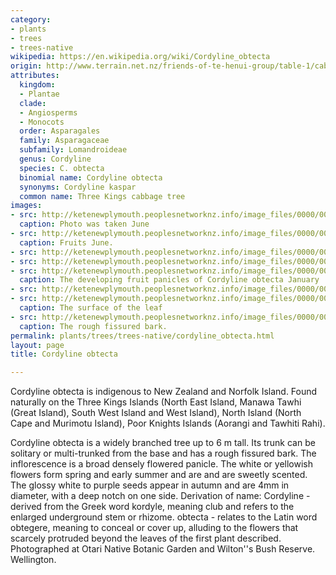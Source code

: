 ```yaml
---
category:
- plants
- trees
- trees-native
wikipedia: https://en.wikipedia.org/wiki/Cordyline_obtecta
origin: http://www.terrain.net.nz/friends-of-te-henui-group/table-1/cabbage-tree-three-kings-cordyline-obtecta.html
attributes:
  kingdom:
  - Plantae
  clade:
  - Angiosperms
  - Monocots
  order: Asparagales
  family: Asparagaceae
  subfamily: Lomandroideae
  genus: Cordyline
  species: C. obtecta
  binomial name: Cordyline obtecta
  synonyms: Cordyline kaspar
  common name: Three Kings cabbage tree
images:
- src: http://ketenewplymouth.peoplesnetworknz.info/image_files/0000/0005/9009/Cordyline_obtecta.JPG
  caption: Photo was taken June
- src: http://ketenewplymouth.peoplesnetworknz.info/image_files/0000/0005/9004/Cordyline_obtecta-001.JPG
  caption: Fruits June.
- src: http://ketenewplymouth.peoplesnetworknz.info/image_files/0000/0002/6054/Three_Kings_cabbage_tree__Cordyline_obtecta-011.JPG
- src: http://ketenewplymouth.peoplesnetworknz.info/image_files/0000/0002/6034/Three_Kings_cabbage_tree__Cordyline_obtecta-001.JPG
- src: http://ketenewplymouth.peoplesnetworknz.info/image_files/0000/0002/6059/Three_Kings_cabbage_tree__Cordyline_obtecta-012.JPG
  caption: The developing fruit panicles of Cordyline obtecta January
- src: http://ketenewplymouth.peoplesnetworknz.info/image_files/0000/0002/6044/Three_Kings_cabbage_tree__Cordyline_obtecta-006.JPG
- src: http://ketenewplymouth.peoplesnetworknz.info/image_files/0000/0002/6039/Three_Kings_cabbage_tree__Cordyline_obtecta-005.JPG
  caption: The surface of the leaf
- src: http://ketenewplymouth.peoplesnetworknz.info/image_files/0000/0002/6049/Three_Kings_cabbage_tree__Cordyline_obtecta-008.JPG
  caption: The rough fissured bark.
permalink: plants/trees/trees-native/cordyline_obtecta.html
layout: page
title: Cordyline obtecta

---
```

Cordyline obtecta is indigenous to New Zealand and Norfolk Island. Found naturally on the Three Kings Islands (North East Island, Manawa Tawhi (Great Island), South West Island and West Island), North Island (North Cape and Murimotu Island), Poor Knights Islands (Aorangi and Tawhiti Rahi). 

Cordyline obtecta is a widely branched tree up to 6 m tall. Its trunk can be solitary or multi-trunked from the base and has a rough fissured bark. The inflorescence is a broad densely flowered panicle. The white or yellowish flowers form spring and early summer and are and are sweetly scented. The glossy white to purple seeds appear in autumn and are 4mm  in diameter, with a deep notch on one side.
Derivation of name: 
Cordyline - derived from the Greek word kordyle, meaning club and refers to the enlarged underground stem or rhizome.
obtecta - relates to the Latin word obtegere, meaning to conceal or cover up, alluding to the flowers that scarcely protruded beyond the leaves of the first plant described.
Photographed at Otari Native Botanic Garden and Wilton''s Bush Reserve. Wellington.
